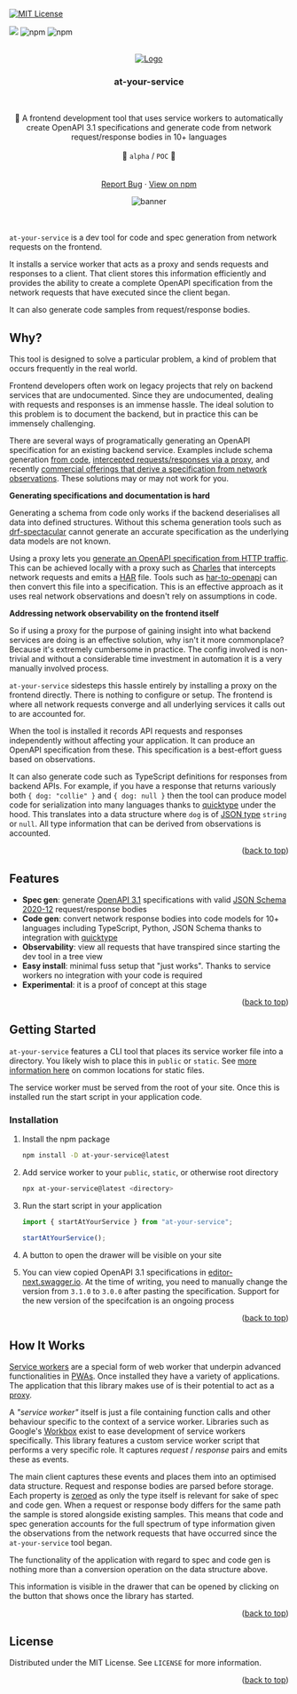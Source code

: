 <!-- Improved compatibility of back to top link: See: https://github.com/othneildrew/Best-README-Template/pull/73 -->

<a name="readme-top"></a>

[![MIT License][license-shield]][license-url]

<a href="https://codeclimate.com/github/AndrewWalsh/at-your-service/test_coverage"><img src="https://api.codeclimate.com/v1/badges/56fa1f99da7509735cee/test_coverage" /></a>
<img alt="npm" src="https://github.com/AndrewWalsh/at-your-service/actions/workflows/node.js.yml/badge.svg">
<img alt="npm" src="https://img.shields.io/npm/v/at-your-service">


<!-- PROJECT LOGO -->
<br />
<div align="center">
  <a href="https://github.com/AndrewWalsh/at-your-service">
    <img src="https://raw.githubusercontent.com/AndrewWalsh/at-your-service/main/resources/logo.png" alt="Logo">
  </a>

<br />
<h3 align="center">at-your-service</h3>
<br />

  <p align="center">
    🔭 A frontend development tool that uses service workers to automatically create OpenAPI 3.1 specifications and generate code from network request/response bodies in 10+ languages
    <br />
    <br />
    👷 <code>alpha</code> / <code>POC</code> 👷
    <br />
    <br />
    <br />
    <a href="https://github.com/AndrewWalsh/at-your-service/issues">Report Bug</a>
    ·
    <a href="https://www.npmjs.com/package/at-your-service">View on npm</a>
  </p>
</div>

<div align="center">
  <img src="https://raw.githubusercontent.com/AndrewWalsh/at-your-service/main/resources/ays-demo.png" alt="banner">
</div>

<br />
<br />

`at-your-service` is a dev tool for code and spec generation from network requests on the frontend.

It installs a service worker that acts as a proxy and sends requests and responses to a client. That client stores this information efficiently and provides the ability to create a complete OpenAPI specification from the network requests that have executed since the client began.

It can also generate code samples from request/response bodies.

<!-- WHY? -->

## Why?

This tool is designed to solve a particular problem, a kind of problem that occurs frequently in the real world.

Frontend developers often work on legacy projects that rely on backend services that are undocumented. Since they are undocumented, dealing with requests and responses is an immense hassle. The ideal solution to this problem is to document the backend, but in practice this can be immensely challenging.

There are several ways of programatically generating an OpenAPI specification for an existing backend service. Examples include schema generation [from code](https://www.blazemeter.com/blog/openapi-spec-from-code), [intercepted requests/responses via a proxy](https://apievangelist.com/2017/07/20/charles-proxy-generated-har-to-openapi-using-api-transformer/), and recently [commercial offerings that derive a specification from network observations](https://www.akitasoftware.com/). These solutions may or may not work for you.

**Generating specifications and documentation is hard**

Generating a schema from code only works if the backend deserialises all data into defined structures. Without this schema generation tools such as [drf-spectacular](https://drf-spectacular.readthedocs.io/en/latest/) cannot generate an accurate specification as the underlying data models are not known.

Using a proxy lets you [generate an OpenAPI specification from HTTP traffic](https://apisyouwonthate.com/blog/creating-openapi-from-http-traffic). This can be achieved locally with a proxy such as [Charles](https://www.charlesproxy.com/) that intercepts network requests and emits a [HAR](https://en.wikipedia.org/wiki/HAR_(file_format)) file. Tools such as [har-to-openapi](https://github.com/jonluca/har-to-openapi) can then convert this file into a specification. This is an effective approach as it uses real network observations and doesn't rely on assumptions in code.

**Addressing network observability on the frontend itself**

So if using a proxy for the purpose of gaining insight into what backend services are doing is an effective solution, why isn't it more commonplace? Because it's extremely cumbersome in practice. The config involved is non-trivial and without a considerable time investment in automation it is a very manually involved process.

`at-your-service` sidesteps this hassle entirely by installing a proxy on the frontend directly. There is nothing to configure or setup. The frontend is where all network requests converge and all underlying services it calls out to are accounted for.

When the tool is installed it records API requests and responses independently without affecting your application. It can produce an OpenAPI specification from these. This specification is a best-effort guess based on observations.

It can also generate code such as TypeScript definitions for responses from backend APIs. For example, if you have a response that returns variously both `{ dog: "collie" }` and `{ dog: null }` then the tool can produce model code for serialization into many languages thanks to [quicktype](https://github.com/quicktype/quicktype) under the hood. This translates into a data structure where `dog` is of [JSON type](https://cswr.github.io/JsonSchema/spec/basic_types/) `string` or `null`. All type information that can be derived from observations is accounted.

<p align="right">(<a href="#readme-top">back to top</a>)</p>

<!-- FEATURES -->

## Features

- **Spec gen**: generate [OpenAPI 3.1](https://www.openapis.org/blog/2021/02/18/openapi-specification-3-1-released) specifications with valid [JSON Schema 2020-12](https://json-schema.org/draft/2020-12/release-notes.html) request/response bodies
- **Code gen**: convert network response bodies into code models for 10+ languages including TypeScript, Python, JSON Schema thanks to integration with [quicktype](https://github.com/quicktype/quicktype)
- **Observability**: view all requests that have transpired since starting the dev tool in a tree view
- **Easy install**: minimal fuss setup that "just works". Thanks to service workers no integration with your code is required
- **Experimental**: it is a proof of concept at this stage

<p align="right">(<a href="#readme-top">back to top</a>)</p>

<!-- GETTING STARTED -->

## Getting Started

`at-your-service` features a CLI tool that places its service worker file into a directory. You likely wish to place this in `public` or `static`. See [more information here](https://mswjs.io/docs/getting-started/integrate/browser#where-is-my-public-directory) on common locations for static files.

The service worker must be served from the root of your site. Once this is installed run the start script in your application code.

### Installation

1. Install the npm package
   ```sh
   npm install -D at-your-service@latest
   ```
2. Add service worker to your `public`, `static`, or otherwise root directory
   ```sh
   npx at-your-service@latest <directory>
   ```
3. Run the start script in your application

   ```ts
   import { startAtYourService } from "at-your-service";

   startAtYourService();
   ```

4. A button to open the drawer will be visible on your site
5. You can view copied OpenAPI 3.1 specifications in [editor-next.swagger.io](https://editor-next.swagger.io/). At the time of writing, you need to manually change the version from `3.1.0` to `3.0.0` after pasting the specification. Support for the new version of the specifcation is an ongoing process

<p align="right">(<a href="#readme-top">back to top</a>)</p>

<!-- HOW IT WORKS -->

## How It Works

[Service workers](https://www.freecodecamp.org/news/service-workers-the-little-heroes-behind-progressive-web-apps-431cc22d0f16/) are a special form of web worker that underpin advanced functionalities in [PWAs](https://developer.mozilla.org/en-US/docs/Web/Progressive_web_apps). Once installed they have a variety of applications. The application that this library makes use of is their potential to act as a [proxy](https://www.freecodecamp.org/news/what-is-a-proxy-server-in-english-please/).

A *"service worker"* itself is just a file containing function calls and other behaviour specific to the context of a service worker. Libraries such as Google's [Workbox](https://developer.chrome.com/docs/workbox/) exist to ease development of service workers specifically. This library features a custom service worker script that performs a very specific role. It captures *request* / *response* pairs and emits these as events.

The main client captures these events and places them into an optimised data structure. Request and response bodies are parsed before storage. Each property is [zeroed](https://yourbasic.org/golang/default-zero-value/) as only the type itself is relevant for sake of spec and code gen. When a request or response body differs for the same path the sample is stored alongside existing samples. This means that code and spec generation accounts for the full spectrum of type information given the observations from the network requests that have occurred since the `at-your-service` tool began.

The functionality of the application with regard to spec and code gen is nothing more than a conversion operation on the data structure above.

This information is visible in the drawer that can be opened by clicking on the button that shows once the library has started.

<p align="right">(<a href="#readme-top">back to top</a>)</p>

<!-- LICENSE -->

## License

Distributed under the MIT License. See `LICENSE` for more information.

<p align="right">(<a href="#readme-top">back to top</a>)</p>

<!-- MARKDOWN LINKS & IMAGES -->
<!-- https://www.markdownguide.org/basic-syntax/#reference-style-links -->

[contributors-shield]: https://img.shields.io/github/contributors/AndrewWalsh/at-your-service.svg?style=for-the-badge
[contributors-url]: https://github.com/AndrewWalsh/at-your-service/graphs/contributors
[forks-shield]: https://img.shields.io/github/forks/AndrewWalsh/at-your-service.svg?style=for-the-badge
[forks-url]: https://github.com/AndrewWalsh/at-your-service/network/members
[stars-shield]: https://img.shields.io/github/stars/AndrewWalsh/at-your-service.svg?style=for-the-badge
[stars-url]: https://github.com/AndrewWalsh/at-your-service/stargazers
[issues-shield]: https://img.shields.io/github/issues/AndrewWalsh/at-your-service.svg?style=for-the-badge
[issues-url]: https://github.com/AndrewWalsh/at-your-service/issues
[license-shield]: https://img.shields.io/github/license/AndrewWalsh/at-your-service.svg?style=for-the-badge
[license-url]: https://github.com/AndrewWalsh/at-your-service/blob/master/LICENSE
